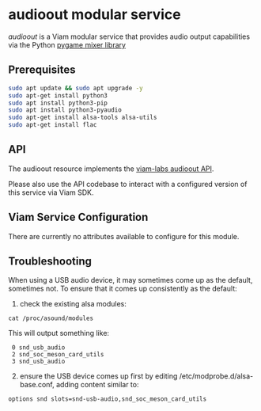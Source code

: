 # audioout modular service

*audioout* is a Viam modular service that provides audio output capabilities via the Python [pygame mixer library](https://www.pygame.org/docs/ref/mixer.html)

## Prerequisites

``` bash
sudo apt update && sudo apt upgrade -y
sudo apt-get install python3
sudo apt install python3-pip
sudo apt install python3-pyaudio
sudo apt-get install alsa-tools alsa-utils
sudo apt-get install flac
```

## API

The audioout resource implements the [viam-labs audioout API](https://github.com/viam-labs/audioout-api).

Please also use the API codebase to interact with a configured version of this service via Viam SDK.

## Viam Service Configuration

There are currently no attributes available to configure for this module.

## Troubleshooting

When using a USB audio device, it may sometimes come up as the default, sometimes not.  To ensure that it comes up consistently as the default:

1. check the existing alsa modules:

```
cat /proc/asound/modules
```

This will output something like:

```
 0 snd_usb_audio
 2 snd_soc_meson_card_utils
 3 snd_usb_audio
```

2. ensure the USB device comes up first by editing /etc/modprobe.d/alsa-base.conf, adding content similar to:

```
options snd slots=snd-usb-audio,snd_soc_meson_card_utils
```
